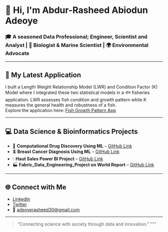 # 👋 Hi, I'm Abdur-Rasheed Abiodun Adeoye

### 🎓 A seasoned Data Professional; Engineer, Scientist and Analyst | 🧠 Biologist & Marine Scientist | 🌍 Environmental Advocate

---

## 🔬 My Latest Application

I built a Length Weight Relationship Model (LWR) and Condition Factor (K) Model where I integrated these two statistical models in a 🐟 fisheries application. LWR assesses fish condition and growth pattern while K measures the general health and robustness of a fish.  
Explore the application here: [Fish Growth Pattern App](https://fish-growth-pattern.streamlit.app/#length-weight-relationship-lwr)

---

## 💻 Data Science & Bioinformatics Projects
- 💊 **Computational Drug Discovery Using ML** – [GitHub Link](https://github.com/Abdur-RasheedAde/Computational-Drug-Discovery-Using-Machine-Learning)  
- 🎗️ **Breast Cancer Diagnosis Using ML** – [GitHub Link](https://github.com/Abdur-RasheedAde/Breast-Cancer-Diagnosis-Using-Machine-Learning)  
- 💧 **Haut Sales Power BI Project** – [GitHub Link](https://github.com/Abdur-RasheedAde/Haut_Sales_Analysis-with-PowerBI)  
- 🏭 **Fabric_Data_Engineering_Project on World Report** – [GitHub Link](https://github.com/Abdur-RasheedAde/World-Demography-Data-Engineering-Project-with-Fabric)  

---

## 🌐 Connect with Me
- [LinkedIn](https://www.linkedin.com/in/abdur-rasheed-adeoye/)  
- [Twitter](https://twitter.com/yourhandle)  
- 📧 adeoyerasheed30@gmail.com

---

> “Connecting science with society through data and innovation.”
"""
